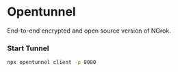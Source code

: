 # Opentunnel
End-to-end encrypted and open source version of NGrok.

### Start Tunnel

```bash
npx opentunnel client -p 8080
```
